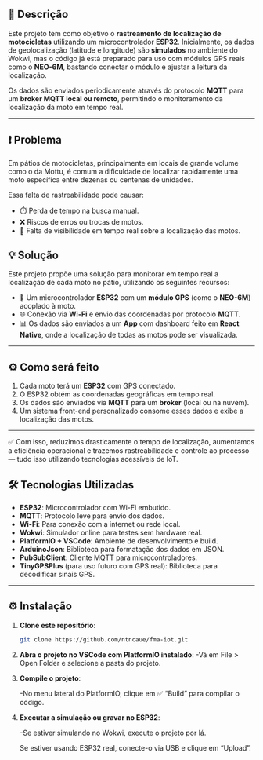 ## 📌 Descrição

Este projeto tem como objetivo o **rastreamento de localização de motocicletas** utilizando um microcontrolador **ESP32**. Inicialmente, os dados de geolocalização (latitude e longitude) são **simulados** no ambiente do Wokwi, mas o código já está preparado para uso com módulos GPS reais como o **NEO-6M**, bastando conectar o módulo e ajustar a leitura da localização.

Os dados são enviados periodicamente através do protocolo **MQTT** para um **broker MQTT local ou remoto**, permitindo o monitoramento da localização da moto em tempo real.

---

## ❗ Problema

Em pátios de motocicletas, principalmente em locais de grande volume como o da Mottu, é comum a dificuldade de localizar rapidamente uma moto específica entre dezenas ou centenas de unidades.

Essa falta de rastreabilidade pode causar:

- ⏱️ Perda de tempo na busca manual.
- ❌ Riscos de erros ou trocas de motos.
- 🚨 Falta de visibilidade em tempo real sobre a localização das motos.

## 💡 Solução

Este projeto propõe uma solução para monitorar em tempo real a localização de cada moto no pátio, utilizando os seguintes recursos:

- 📍 Um microcontrolador **ESP32** com um **módulo GPS** (como o **NEO-6M**) acoplado à moto.
- 🌐 Conexão via **Wi-Fi** e envio das coordenadas por protocolo **MQTT**.
- 📊 Os dados são enviados a um **App** com dashboard feito em **React Native**, onde a localização de todas as motos pode ser visualizada.

---

## ⚙️ Como será feito

1. Cada moto terá um **ESP32** com GPS conectado.
2. O ESP32 obtém as coordenadas geográficas em tempo real.
3. Os dados são enviados via **MQTT** para um **broker** (local ou na nuvem).
4. Um sistema front-end personalizado consome esses dados e exibe a localização das motos.

---

✅ Com isso, reduzimos drasticamente o tempo de localização, aumentamos a eficiência operacional e trazemos rastreabilidade e controle ao processo — tudo isso utilizando tecnologias acessíveis de IoT.

## 🛠️ Tecnologias Utilizadas

- **ESP32**: Microcontrolador com Wi-Fi embutido.
- **MQTT**: Protocolo leve para envio dos dados.
- **Wi-Fi**: Para conexão com a internet ou rede local.
- **Wokwi**: Simulador online para testes sem hardware real.
- **PlatformIO + VSCode**: Ambiente de desenvolvimento e build.
- **ArduinoJson**: Biblioteca para formatação dos dados em JSON.
- **PubSubClient**: Cliente MQTT para microcontroladores.
- **TinyGPSPlus** (para uso futuro com GPS real): Biblioteca para decodificar sinais GPS.

---

## ⚙️ Instalação

1. **Clone este repositório**:

   ```bash
   git clone https://github.com/ntncaue/fma-iot.git
   ```

2. **Abra o projeto no VSCode com PlatformIO instalado**:
   -Vá em File > Open Folder e selecione a pasta do projeto.

3. **Compile o projeto**:

   -No menu lateral do PlatformIO, clique em ✅ “Build” para compilar o código.

4. **Executar a simulação ou gravar no ESP32**:

   -Se estiver simulando no Wokwi, execute o projeto por lá.

   Se estiver usando ESP32 real, conecte-o via USB e clique em “Upload”.
